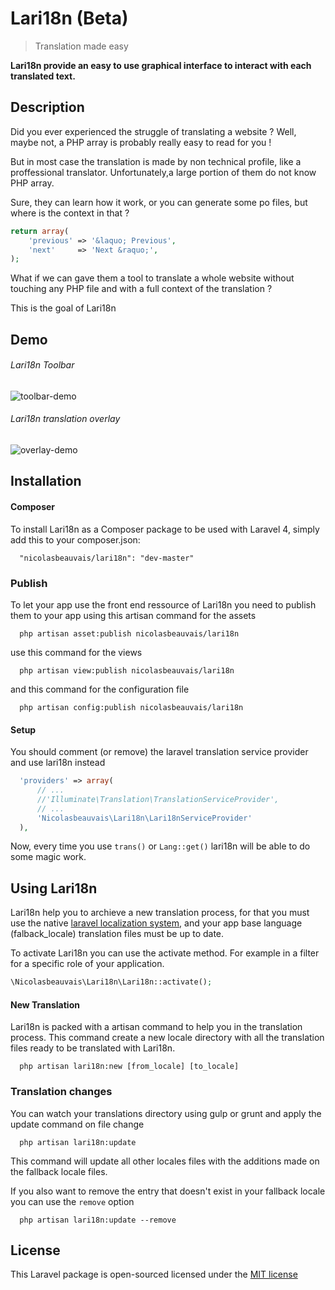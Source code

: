# Lari18n (Beta)
> Translation made easy

**Lari18n provide an easy to use graphical interface to interact with each translated text.**

## Description
Did you ever experienced the struggle of translating a website ? Well, maybe not, a PHP array is probably really easy to read for you !

But in most case the translation is made by non technical profile, like a proffessional translator. Unfortunately,a large portion of them do not know PHP array.

Sure, they can learn how it work, or you can generate some po files, but where is the context in that ?

```php
return array(
	'previous' => '&laquo; Previous',
	'next'     => 'Next &raquo;',
);
```

What if we can gave them a tool to translate a whole website without touching any PHP file and with a full context of the translation ?

This is the goal of Lari18n

## Demo

###### Lari18n Toolbar
![toolbar-demo](https://cloud.githubusercontent.com/assets/2951704/5892985/9524f12c-a4d4-11e4-89ba-d909b1cb0bc1.png)

###### Lari18n translation overlay
![overlay-demo](https://cloud.githubusercontent.com/assets/2951704/5892986/9527a8a4-a4d4-11e4-9bcc-8b7bbdab4088.png)

## Installation

#### Composer

To install Lari18n as a Composer package to be used with Laravel 4, simply add this to your composer.json:

```
  "nicolasbeauvais/lari18n": "dev-master"
```

### Publish

To let your app use the front end ressource of Lari18n you need to publish them to your app using this artisan command for the assets

```
  php artisan asset:publish nicolasbeauvais/lari18n
```

use this command for the views

```
  php artisan view:publish nicolasbeauvais/lari18n
```

and this command for the configuration file

```
  php artisan config:publish nicolasbeauvais/lari18n
```



#### Setup

You should comment (or remove) the laravel translation service provider and use lari18n instead

```php
  'providers' => array(
      // ...
      //'Illuminate\Translation\TranslationServiceProvider',
      // ...
      'Nicolasbeauvais\Lari18n\Lari18nServiceProvider'
  ),
```
Now, every time you use `trans()` or `Lang::get()` lari18n will be able to do some magic work.

## Using Lari18n

Lari18n help you to archieve a new translation process, for that you must use the native [laravel localization system](http://laravel.com/docs/4.2/localization), and your app base language (falback_locale) translation files must be up to date.

To activate Lari18n you can use the activate method. For example in a filter for a specific role of your application.
```php
\Nicolasbeauvais\Lari18n\Lari18n::activate();
```

#### New Translation

Lari18n is packed with a artisan command to help you in the translation process. This command create a new locale directory with all the translation files ready to be translated with Lari18n.

```
  php artisan lari18n:new [from_locale] [to_locale]
```

### Translation changes

You can watch your translations directory using gulp or grunt and apply the update command on file change

```
  php artisan lari18n:update
```

This command will update all other locales files with the additions made on the fallback locale files.

If you also want to remove the entry that doesn't exist in your fallback locale you can use the `remove` option

```
  php artisan lari18n:update --remove
```

## License
This Laravel package is open-sourced licensed under the [MIT license](http://opensource.org/licenses/MIT)

